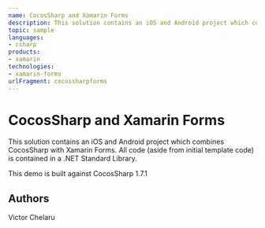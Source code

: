 ```yaml
---
name: CocosSharp and Xamarin Forms
description: This solution contains an iOS and Android project which combines CocosSharp with Xamarin Forms. All code (aside from initial template code) is contained in a .NET Standard Library. This demo is built against CocosSharp 1.7.1
topic: sample
languages:
- csharp
products:
- xamarin
technologies:
- xamarin-forms
urlFragment: cocossharpforms
---
```

CocosSharp and Xamarin Forms
================

This solution contains an iOS and Android project which combines CocosSharp with Xamarin Forms. All code (aside from initial template code) is contained in a .NET Standard Library.

This demo is built against CocosSharp 1.7.1

Authors
-------
Victor Chelaru
